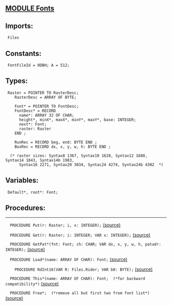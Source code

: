 
## [MODULE Fonts](https://github.com/io-core/Edit/blob/main/Fonts.Mod)

  ## Imports:
` Files`

  ## Constants:
```
 FontFileId = 0DBH; A = 512;

```
  ## Types:
```
 Raster = POINTER TO RasterDesc;
    RasterDesc = ARRAY OF BYTE;

    Font* = POINTER TO FontDesc;
    FontDesc* = RECORD
      name*: ARRAY 32 OF CHAR;
      height*, minX*, maxX*, minY*, maxY*, base: INTEGER;
      next*: Font;
      raster: Raster
    END ;

    RunRec = RECORD beg, end: BYTE END ;
    BoxRec = RECORD dx, x, y, w, h: BYTE END ;

  (* raster sizes: Syntax8 1367, Syntax10 1628, Syntax12 1688, Syntax14 1843, Syntax14b 1983,
      Syntax16 2271, Syntax20 3034, Syntac24 4274, Syntax24b 4302  *)

```
## Variables:
```
 Default*, root*: Font;

```
## Procedures:
---

`  PROCEDURE Put(r: Raster; i, x: INTEGER);` [(source)](https://github.com/io-core/Edit/blob/main/Fonts.Mod#L28)


`  PROCEDURE Get(r: Raster; i: INTEGER; VAR x: INTEGER);` [(source)](https://github.com/io-core/Edit/blob/main/Fonts.Mod#L35)


`  PROCEDURE GetPat*(fnt: Font; ch: CHAR; VAR dx, x, y, w, h, patadr: INTEGER);` [(source)](https://github.com/io-core/Edit/blob/main/Fonts.Mod#L39)


`  PROCEDURE Load*(name: ARRAY OF CHAR): Font;` [(source)](https://github.com/io-core/Edit/blob/main/Fonts.Mod#L46)


`    PROCEDURE RdInt16(VAR R: Files.Rider; VAR b0: BYTE);` [(source)](https://github.com/io-core/Edit/blob/main/Fonts.Mod#L54)


`  PROCEDURE This*(name: ARRAY OF CHAR): Font;  (*for backward compatibility*)` [(source)](https://github.com/io-core/Edit/blob/main/Fonts.Mod#L111)


`  PROCEDURE Free*;  (*remove all but first two from font list*)` [(source)](https://github.com/io-core/Edit/blob/main/Fonts.Mod#L115)

